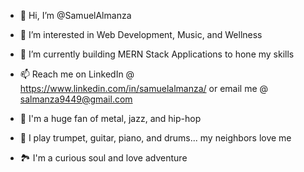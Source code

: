 - 👋 Hi, I’m @SamuelAlmanza
- 👀 I’m interested in Web Development, Music, and Wellness
- 🌱 I’m currently building MERN Stack Applications to hone my skills
- 📫 Reach me on LinkedIn @ https://www.linkedin.com/in/samuelalmanza/ or email me @ salmanza9449@gmail.com

- 🎵 I'm a huge fan of metal, jazz, and hip-hop
- 🎺 I play trumpet, guitar, piano, and drums... my neighbors love me
- 🏞  I'm a curious soul and love adventure


<!---
SamuelAlmanza/SamuelAlmanza is a ✨ special ✨ repository because its `README.md` (this file) appears on your GitHub profile.
You can click the Preview link to take a look at your changes.
--->

